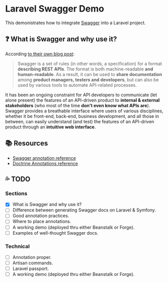 # Laravel Swagger Demo

This demonistrates how to integrate [Swagger](http://swagger.io/) into a Laravel project.

## :question: What is Swagger and why use it?

According [to their own blog post](http://swagger.io/getting-started-with-swagger-i-what-is-swagger/):

> Swagger is a set of rules (in other words, a specification) for a format **describing REST APIs**. The format is both machine-readable **and human-readable**. As a result, it can be used to **share documentation** among **product managers, testers and developers**, but can also be used by various tools to automate API-related processes.

It has been an ongoing constraint for API developers to communicate (let alone present) the features of an API-driven product to **internal & external stakeholders** (who most of the time **don't even know what APIs are**). Swagger provides a breathable interface where users of various disciplines, whether it be front-end, back-end, business development, and all those in between, can easily understand (and test) the features of an API-driven product through an **intuitive web interface**.

## :books: Resources
- [Swagger annotation reference](https://gist.github.com/nostah/d610459d50564c729c56)
- [Doctrine Annotations reference](http://docs.doctrine-project.org/projects/doctrine-orm/en/latest/reference/annotations-reference.html)

## :sweat_drops: TODO

### Sections
- [x] What is Swagger and why use it?
- [ ] Difference between generating Swagger docs on Laravel & Symfony.
- [ ] Good annotation practices.
- [ ] Where to place annotations.
- [ ] A working demo (deployed thru either Beanstalk or Forge).
- [ ] Examples of well-thought Swagger docs.

### Technical
- [ ] Annotation proper.
- [ ] Artisan commands.
- [ ] Laravel passport.
- [ ] A working demo (deployed thru either Beanstalk or Forge).
